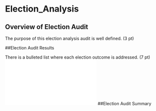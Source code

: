 # Election_Analysis

## Overview of Election Audit

The purpose of this election analysis audit is well defined. (3 pt)

##Election Audit Results

There is a bulleted list where each election outcome is addressed. (7 pt)
![election_results](election_results.txt)
##Election Audit Summary
